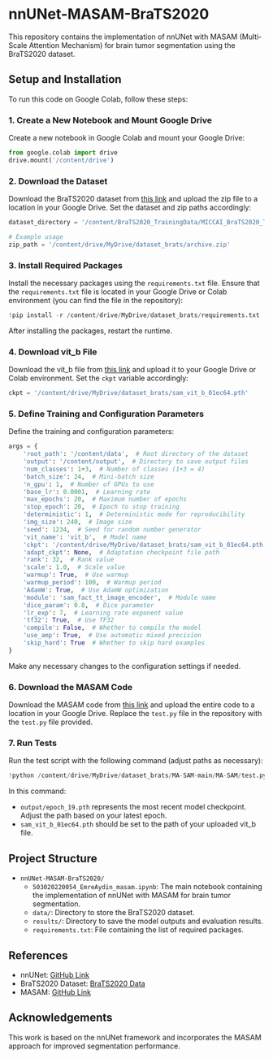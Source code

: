 
# nnUNet-MASAM-BraTS2020

This repository contains the implementation of nnUNet with MASAM (Multi-Scale Attention Mechanism) for brain tumor segmentation using the BraTS2020 dataset.

## Setup and Installation

To run this code on Google Colab, follow these steps:

### 1. Create a New Notebook and Mount Google Drive

Create a new notebook in Google Colab and mount your Google Drive:

```python
from google.colab import drive
drive.mount('/content/drive')
```

### 2. Download the Dataset

Download the BraTS2020 dataset from [this link](https://www.kaggle.com/datasets/awsaf49/brats20-dataset-training-validation) and upload the zip file to a location in your Google Drive. Set the dataset and zip paths accordingly:

```python
dataset_directory = '/content/BraTS2020_TrainingData/MICCAI_BraTS2020_TrainingData'

# Example usage
zip_path = '/content/drive/MyDrive/dataset_brats/archive.zip'
```

### 3. Install Required Packages

Install the necessary packages using the `requirements.txt` file. Ensure that the `requirements.txt` file is located in your Google Drive or Colab environment (you can find the file in the repository):

```python
!pip install -r /content/drive/MyDrive/dataset_brats/requirements.txt
```

After installing the packages, restart the runtime.

### 4. Download vit_b File

Download the vit_b file from [this link](https://dl.fbaipublicfiles.com/segment_anything/sam_vit_b_01ec64.pth) and upload it to your Google Drive or Colab environment. Set the `ckpt` variable accordingly:

```python
ckpt = '/content/drive/MyDrive/dataset_brats/sam_vit_b_01ec64.pth'
```

### 5. Define Training and Configuration Parameters

Define the training and configuration parameters:

```python
args = {
    'root_path': '/content/data',  # Root directory of the dataset
    'output': '/content/output',  # Directory to save output files
    'num_classes': 1+3,  # Number of classes (1+3 = 4)
    'batch_size': 24,  # Mini-batch size
    'n_gpu': 1,  # Number of GPUs to use
    'base_lr': 0.0001,  # Learning rate
    'max_epochs': 20,  # Maximum number of epochs
    'stop_epoch': 20,  # Epoch to stop training
    'deterministic': 1,  # Deterministic mode for reproducibility
    'img_size': 240,  # Image size
    'seed': 1234,  # Seed for random number generator
    'vit_name': 'vit_b',  # Model name
    'ckpt': '/content/drive/MyDrive/dataset_brats/sam_vit_b_01ec64.pth',  # Checkpoint file path
    'adapt_ckpt': None,  # Adaptation checkpoint file path
    'rank': 32,  # Rank value
    'scale': 1.0,  # Scale value
    'warmup': True,  # Use warmup
    'warmup_period': 100,  # Warmup period
    'AdamW': True,  # Use AdamW optimization
    'module': 'sam_fact_tt_image_encoder',  # Module name
    'dice_param': 0.8,  # Dice parameter
    'lr_exp': 7,  # Learning rate exponent value
    'tf32': True,  # Use TF32
    'compile': False,  # Whether to compile the model
    'use_amp': True,  # Use automatic mixed precision
    'skip_hard': True  # Whether to skip hard examples
}
```

Make any necessary changes to the configuration settings if needed.

### 6. Download the MASAM Code

Download the MASAM code from [this link](https://github.com/cchen-cc/MA-SAM) and upload the entire code to a location in your Google Drive. Replace the `test.py` file in the repository with the `test.py` file provided.

### 7. Run Tests

Run the test script with the following command (adjust paths as necessary):

```python
!python /content/drive/MyDrive/dataset_brats/MA-SAM-main/MA-SAM/test.py --adapt_ckpt /content/output/epoch_19.pth --data_path /content/data --vit_name vit_b --ckpt /content/drive/MyDrive/dataset_brats/sam_vit_b_01ec64.pth --is_savenii
```

In this command:
- `output/epoch_19.pth` represents the most recent model checkpoint. Adjust the path based on your latest epoch.
- `sam_vit_b_01ec64.pth` should be set to the path of your uploaded vit_b file.

## Project Structure

- `nnUNet-MASAM-BraTS2020/`
  - `503020220054_EmreAydin_masam.ipynb`: The main notebook containing the implementation of nnUNet with MASAM for brain tumor segmentation.
  - `data/`: Directory to store the BraTS2020 dataset.
  - `results/`: Directory to save the model outputs and evaluation results.
  - `requirements.txt`: File containing the list of required packages.

## References

- nnUNet: [GitHub Link](https://github.com/MIC-DKFZ/nnUNet)
- BraTS2020 Dataset: [BraTS2020 Data](https://www.med.upenn.edu/cbica/brats2020/data.html)
- MASAM: [GitHub Link](https://github.com/cchen-cc/MA-SAM)

## Acknowledgements

This work is based on the nnUNet framework and incorporates the MASAM approach for improved segmentation performance.
